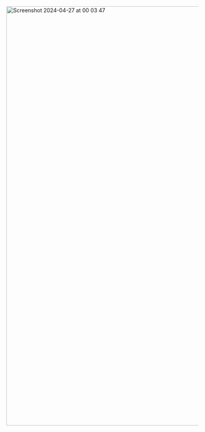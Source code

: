 <img width="1101" alt="Screenshot 2024-04-27 at 00 03 47" src="https://github.com/jaswanth265/test-project/assets/137730593/dd7a12b6-501d-4e7f-bacd-b8e594f59671">
